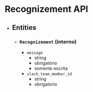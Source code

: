 # Recognizement API

- ## Entities
  - ### `Recognizement` (interno)
    - `message`
      - string
      - obrigatório
      - somente escrita
    - `slack_team_member_id`
      - string
      - obrigatório
